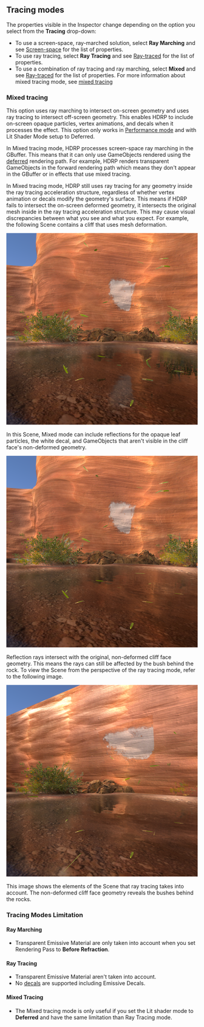 ## Tracing modes

The properties visible in the Inspector change depending on the option you select from the **Tracing** drop-down:

- To use a screen-space, ray-marched solution, select **Ray Marching** and see [Screen-space](#screen-space) for the list of properties.
- To use ray tracing, select **Ray Tracing** and see [Ray-traced](#ray-traced) for the list of properties.
- To use a combination of ray tracing and ray marching, select **Mixed** and see [Ray-traced](#ray-traced) for the list of properties. For more information about mixed tracing mode, see [mixed tracing](#mixed-tracing)

### Mixed tracing

This option uses ray marching to intersect on-screen geometry and uses ray tracing to intersect off-screen geometry. This enables HDRP to include on-screen opaque particles, vertex animations, and decals when it processes the effect. This option only works in [Performance mode](../Ray-Tracing-Getting-Started.md#ray-tracing-mode) and with Lit Shader Mode setup to Deferred.

In Mixed tracing mode, HDRP processes screen-space ray marching in the GBuffer. This means that it can only use GameObjects rendered using the [deferred](../Forward-And-Deferred-Rendering.md) rendering path. For example, HDRP renders transparent GameObjects in the forward rendering path which means they don't appear in the GBuffer or in effects that use mixed tracing.

In Mixed tracing mode, HDRP still uses ray tracing for any geometry inside the ray tracing acceleration structure, regardless of whether vertex animation or decals modify the geometry's surface. This means if HDRP fails to intersect the on-screen deformed geometry, it intersects the original mesh inside in the ray tracing acceleration structure. This may cause visual discrepancies between what you see and what you expect. For example, the following Scene contains a cliff that uses mesh deformation.

![Example scene contains a cliff mesh that uses mesh deformation.](../Images/mixed-tracing-mixed.png)

In this Scene, Mixed mode can include reflections for the opaque leaf particles, the white decal, and GameObjects that aren't visible in the cliff face's non-deformed geometry.

![Reflections in the water show elements that are not visible on the cliff surface.](../Images/mixed-tracing-ray-traced.png)

Reflection rays intersect with the original, non-deformed cliff face geometry. This means the rays can still be affected by the bush behind the rock. To view the Scene from the perspective of the ray tracing mode, refer to the following image.

![The scene rendered using ray tracing. The reflections match the cliff surface.](../Images/mixed-tracing-ray-traced-no-deform.png)

This image shows the elements of the Scene that ray tracing takes into account. The non-deformed cliff face geometry reveals the bushes behind the rocks.

### Tracing Modes Limitation

#### Ray Marching

* Transparent Emissive Material are only taken into account when you set Rendering Pass to **Before Refraction**.

#### Ray Tracing

* Transparent Emissive Material aren't taken into account.
* No [decals](decals.md) are supported including Emissive Decals.

#### Mixed Tracing

* The Mixed tracing mode is only useful if you set the Lit shader mode to **Deferred** and have the same limitation than Ray Tracing mode.
